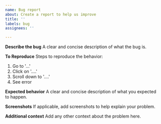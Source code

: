 ```yaml
---
name: Bug report
about: Create a report to help us improve
title: ''
labels: bug
assignees: ''

---
```


<!-- Note: please make sure not to mention any sensitive client information here, as this repo is public. Best practice is to link to this public issue in your private client/project repo so you can keep track of progress here alongside helpful client context. -->

**Describe the bug**
A clear and concise description of what the bug is.

**To Reproduce**
Steps to reproduce the behavior:
1. Go to '...'
2. Click on '....'
3. Scroll down to '....'
4. See error

**Expected behavior**
A clear and concise description of what you expected to happen.

**Screenshots**
If applicable, add screenshots to help explain your problem.

**Additional context**
Add any other context about the problem here.
